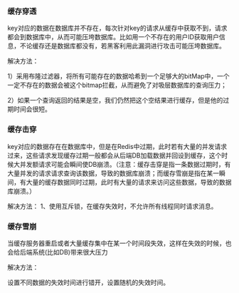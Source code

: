 ### 缓存穿透

key对应的数据在数据库并不存在，每次针对key的请求从缓存中获取不到，请求都会到数据库中，从而可能压垮数据库。比如用一个不存在的用户ID获取用户信息，不论缓存还是数据库都没有，若黑客利用此漏洞进行攻击可能压垮数据库。

解决方法：

1）采用布隆过滤器，将所有可能存在的数据哈希到一个足够大的bitMap中，一个一定不存在的数据会被这个bitmap拦截，从而避免了对吸层数据库的查询压力；

2）如果一个查询返回的结果是空，我们仍然把这个空结果进行缓存，但是他的过期时间会很短。

### 缓存击穿

key对应的数据存在在数据库中，但是在Redis中过期，此时若有大量的并发请求过来，这些请求发现缓存过期一般都会从后端DB加载数据并回设到缓存，这个时候大并发额请求可能会瞬间使DB崩溃。（注意：缓存击穿是指一条数据过期时，有大量并发的请求请求查询该数据，导致的数据库崩溃；而缓存雪崩是指在某一瞬间，有大量的缓存数据同时过期，此时有大量的请求来访问这些数据，导致的数据库崩溃。）

解决方法：
1、使用互斥锁，在缓存失效时，不允许所有线程同时请求消息。

### 缓存雪崩

当缓存服务器重启或者大量缓存集中在某一个时间段失效，这样在失效的时候，也会给后端系统(比如DB)带来很大压力

解决方法：

设置不同数据的失效时间进行错开，设置随机的失效时间。


